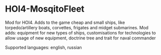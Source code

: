 # HOI4-MosqitoFleet
Mod for HOI4. Adds to the game cheap and small ships, like torpedo/artillery boats, corvettes, frigates and midget submarines.
Mod adds: equipment for new types of ships, customisations for technologies to allow usage of new equipment, doctrine tree and trait for naval commander

Supported languages: english, russian
